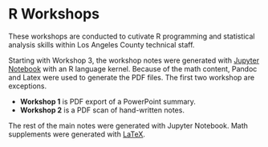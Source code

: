 # R Workshops

These workshops are conducted to cutivate R programming and statistical
analysis skills within Los Angeles County technical staff.

Starting with Workshop 3, the workshop notes were generated with
[Jupyter Notebook](http://jupyter.org/) with
an R language kernel.  Because of the math content, Pandoc and Latex were
used to generate the PDF files.  The first two workshop are exceptions.

* __Workshop 1__ is PDF export of a PowerPoint summary.
* __Workshop 2__ is a PDF scan of hand-written notes.

The rest of the main notes were generated with Jupyter Notebook.
Math supplements were generated with [LaTeX](https://www.latex-project.org/).
